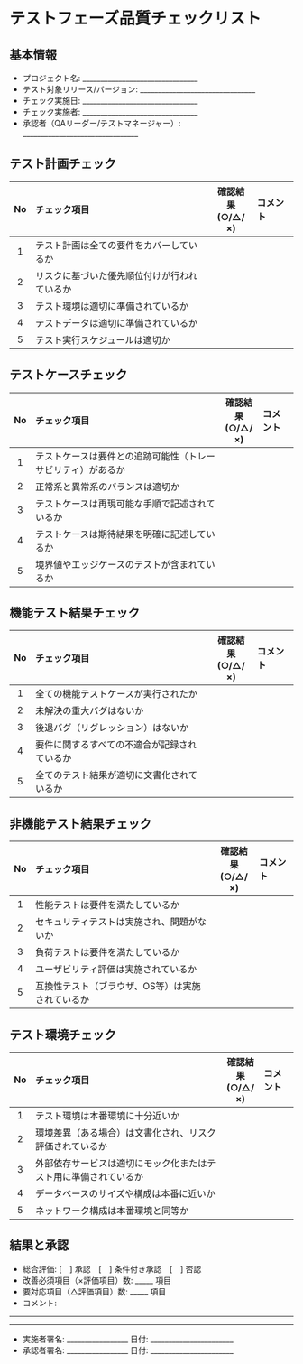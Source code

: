 # テストフェーズ品質チェックリスト

## 基本情報
- プロジェクト名: ________________________________
- テスト対象リリース/バージョン: ________________________________
- チェック実施日: ________________________________
- チェック実施者: ________________________________
- 承認者（QAリーダー/テストマネージャー）: ________________________________

## テスト計画チェック
| No | チェック項目 | 確認結果<br>(○/△/×) | コメント |
|:---:|:---|:---:|:---|
| 1 | テスト計画は全ての要件をカバーしているか |  |  |
| 2 | リスクに基づいた優先順位付けが行われているか |  |  |
| 3 | テスト環境は適切に準備されているか |  |  |
| 4 | テストデータは適切に準備されているか |  |  |
| 5 | テスト実行スケジュールは適切か |  |  |

## テストケースチェック
| No | チェック項目 | 確認結果<br>(○/△/×) | コメント |
|:---:|:---|:---:|:---|
| 1 | テストケースは要件との追跡可能性（トレーサビリティ）があるか |  |  |
| 2 | 正常系と異常系のバランスは適切か |  |  |
| 3 | テストケースは再現可能な手順で記述されているか |  |  |
| 4 | テストケースは期待結果を明確に記述しているか |  |  |
| 5 | 境界値やエッジケースのテストが含まれているか |  |  |

## 機能テスト結果チェック
| No | チェック項目 | 確認結果<br>(○/△/×) | コメント |
|:---:|:---|:---:|:---|
| 1 | 全ての機能テストケースが実行されたか |  |  |
| 2 | 未解決の重大バグはないか |  |  |
| 3 | 後退バグ（リグレッション）はないか |  |  |
| 4 | 要件に関するすべての不適合が記録されているか |  |  |
| 5 | 全てのテスト結果が適切に文書化されているか |  |  |

## 非機能テスト結果チェック
| No | チェック項目 | 確認結果<br>(○/△/×) | コメント |
|:---:|:---|:---:|:---|
| 1 | 性能テストは要件を満たしているか |  |  |
| 2 | セキュリティテストは実施され、問題がないか |  |  |
| 3 | 負荷テストは要件を満たしているか |  |  |
| 4 | ユーザビリティ評価は実施されているか |  |  |
| 5 | 互換性テスト（ブラウザ、OS等）は実施されているか |  |  |

## テスト環境チェック
| No | チェック項目 | 確認結果<br>(○/△/×) | コメント |
|:---:|:---|:---:|:---|
| 1 | テスト環境は本番環境に十分近いか |  |  |
| 2 | 環境差異（ある場合）は文書化され、リスク評価されているか |  |  |
| 3 | 外部依存サービスは適切にモック化またはテスト用に準備されているか |  |  |
| 4 | データベースのサイズや構成は本番に近いか |  |  |
| 5 | ネットワーク構成は本番環境と同等か |  |  |

## 結果と承認
- 総合評価: [　] 承認　[　] 条件付き承認　[　] 否認
- 改善必須項目（×評価項目）数: _____ 項目
- 要対応項目（△評価項目）数: _____ 項目
- コメント: 
____________________________________________________________
____________________________________________________________

- 実施者署名: _________________ 日付: _______________________
- 承認者署名: _________________ 日付: _______________________

